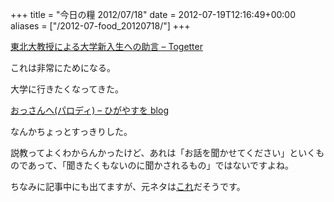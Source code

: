 +++
title = "今日の糧 2012/07/18"
date = 2012-07-19T12:16:49+00:00
aliases = ["/2012-07-food_20120718/"]
+++

  [東北大教授による大学新入生への助言 &#8211; Togetter](http://togetter.com/li/285298)

これは非常にためになる。

大学に行きたくなってきた。

  [おっさんへ(パロディ) &#8211; ひがやすを blog](http://d.hatena.ne.jp/higayasuo/20120717/1342529985)

なんかちょっとすっきりした。

説教ってよくわからんかったけど、あれは「お話を聞かせてください」といくものであって、「聞きたくもないのに聞かされるもの」ではないですよね。

ちなみに記事中にも出てますが、元ネタは[これ](http://d.hatena.ne.jp/shi3z/20120715/1342320729)だそうです。


